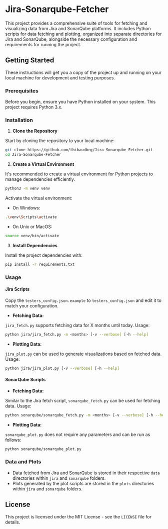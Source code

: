 # Jira-Sonarqube-Fetcher

This project provides a comprehensive suite of tools for fetching and visualizing data from Jira and SonarQube platforms. It includes Python scripts for data fetching and plotting, organized into separate directories for Jira and SonarQube, alongside the necessary configuration and requirements for running the project.
## Getting Started

These instructions will get you a copy of the project up and running on your local machine for development and testing purposes.
### Prerequisites

Before you begin, ensure you have Python installed on your system. This project requires Python 3.x.
### Installation 
1. **Clone the Repository** 

Start by cloning the repository to your local machine:

```bash
git clone https://github.com/thibaudbrg/Jira-Sonarqube-Fetcher.git
cd Jira-Sonarqube-Fetcher
``` 
2. **Create a Virtual Environment** 

It's recommended to create a virtual environment for Python projects to manage dependencies efficiently.

```bash
python3 -m venv venv
```



Activate the virtual environment: 
- On Windows:

```bash
.\venv\Scripts\activate
``` 
- On Unix or MacOS:

```bash
source venv/bin/activate
``` 
3. **Install Dependencies** 

Install the project dependencies with:

```bash
pip install -r requirements.txt
``` 
### Usage
#### Jira Scripts 
Copy the `testers_config.json.example` to `testers_config.json` and edit it to match your configuration.
- **Fetching Data:** 

`jira_fetch.py` supports fetching data for X months until today. Usage:

```bash
python jira/jira_fetch.py -m <months> [-v --verbose] [-h --help]
``` 
- **Plotting Data:** 

`jira_plot.py` can be used to generate visualizations based on fetched data. Usage:

```bash
python jira/jira_plot.py [-v --verbose] [-h --help]
```
#### SonarQube Scripts 
- **Fetching Data:** 

Similar to the Jira fetch script, `sonarqube_fetch.py` can be used for fetching data. Usage:

```bash
python sonarqube/sonarqube_fetch.py -m <months> [-v --verbose] [-h --help]
``` 
- **Plotting Data:** 

`sonarqube_plot.py` does not require any parameters and can be run as follows:

```bash
python sonarqube/sonarqube_plot.py
```
### Data and Plots 
- Data fetched from Jira and SonarQube is stored in their respective `data` directories within `jira` and `sonarqube` folders. 
- Plots generated by the plot scripts are stored in the `plots` directories within `jira` and `sonarqube` folders.
## License

This project is licensed under the MIT License - see the `LICENSE` file for details.